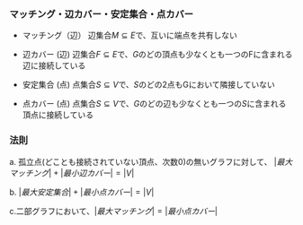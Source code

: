 ### マッチング・辺カバー・安定集合・点カバー
- マッチング（辺）
辺集合$M \subseteq E$で、互いに端点を共有しない

- 辺カバー (辺)
辺集合$F \subseteq E$で、$G$のどの頂点も少なくとも一つのFに含まれる辺に接続している

- 安定集合 (点)
点集合$S \subseteq V$で、$S$のどの2点もGにおいて隣接していない

- 点カバー (点)
点集合$S \subseteq V$で、$G$のどの辺も少なくとも一つの$S$に含まれる頂点に接続している

### 法則
a. 孤立点(どことも接続されていない頂点、次数0)の無いグラフに対して、
$|最大マッチング| + |最小辺カバー| = |V|$


b. $|最大安定集合| + |最小点カバー| = |V|$

c.二部グラフにおいて、$|最大マッチング| = |最小点カバー|$



